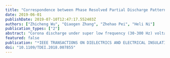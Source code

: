 ```yaml
---
title: "Correspondence between Phase Resolved Partial Discharge Patterns and Corona Discharge Modes"
date: 2019-06-01
publishDate: 2019-07-10T12:47:17.552403Z
authors: ["Zhicheng Wu", "Qiaogen Zhang", "Zhehao Pei", "Heli Ni"]
publication_types: ["2"]
abstract: "Corona discharge under super low frequency (30-300 Hz) voltage is common in high-voltage transmission lines and equipment. The phase resolved partial discharge (PRPD) pattern is the most commonly used tool for power equipment condition-monitoring in the electrical engineering field. The present study centers on the correspondence between PRPD patterns and corona discharge modes under a wide range of applied voltage. Electric and optical emission characteristic measurement methods are applied to obtain PRPD patterns and phase resolved discharge images. The transition of corona discharge types and space charge behavior under different applied voltage are investigated. The electric field generated by negative needle electrode is shown to erase residual positive ions, which leads to an abundance of positive streamer bursts when applied voltage is low. Once the negative glow corona emerges under higher applied voltage, dense positive ions in the cathode sheath suppress the positive streamer bursts. The existence of residual positive ions is crucial for the transition from positive streamer discharge to glow corona discharge. A comprehensive understanding of PRPD patterns may help electrical engineers to assess the threat of partial discharge of the power equipment correctly."
featured: false
publication: "*IEEE TRANSACTIONS ON DIELECTRICS AND ELECTRICAL INSULATION*"
doi: "10.1109/TDEI.2018.007855"
---
```


